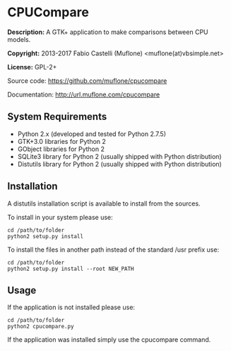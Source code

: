 CPUCompare
==========
**Description:** A GTK+ application to make comparisons between CPU models.

**Copyright:** 2013-2017 Fabio Castelli (Muflone) <muflone(at)vbsimple.net>

**License:** GPL-2+

Source code: https://github.com/muflone/cpucompare

Documentation: http://url.muflone.com/cpucompare

System Requirements
-------------------

* Python 2.x (developed and tested for Python 2.7.5)
* GTK+3.0 libraries for Python 2
* GObject libraries for Python 2
* SQLite3 library for Python 2 (usually shipped with Python distribution)
* Distutils library for Python 2 (usually shipped with Python distribution)

Installation
------------

A distutils installation script is available to install from the sources.

To install in your system please use:

    cd /path/to/folder
    python2 setup.py install

To install the files in another path instead of the standard /usr prefix use:

    cd /path/to/folder
    python2 setup.py install --root NEW_PATH

Usage
-----

If the application is not installed please use:

    cd /path/to/folder
    python2 cpucompare.py

If the application was installed simply use the cpucompare command.
